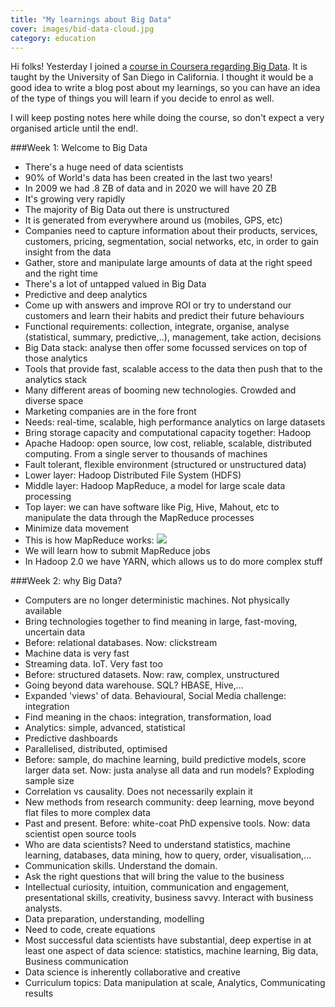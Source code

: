 ```yaml
---
title: "My learnings about Big Data"
cover: images/bid-data-cloud.jpg
category: education
---
```


Hi folks! Yesterday I joined a [course in Coursera regarding Big Data](https://www.coursera.org/specializations/big-data). It is taught by the University of San Diego in California. I thought it would be a good idea to write a blog post about my learnings, so you can have an idea of the type of things you will learn if you decide to enrol as well.

I will keep posting notes here while doing the course, so don't expect a very organised article until the end!.

###Week 1: Welcome to Big Data

- There's a huge need of data scientists
- 90% of World's data has been created in the last two years!
- In 2009 we had .8 ZB of data and in 2020 we will have 20 ZB
- It's growing very rapidly
- The majority of Big Data out there is unstructured
- It is generated from everywhere around us (mobiles, GPS, etc)
- Companies need to capture information about their products, services, customers, pricing, segmentation, social networks, etc, in order to gain insight from the data
- Gather, store and manipulate large amounts of data at the right speed and the right time
- There's a lot of untapped valued in Big Data
- Predictive and deep analytics
- Come up with answers and improve ROI or try to understand our customers and learn their habits and predict their future behaviours
- Functional requirements: collection, integrate, organise, analyse (statistical, summary, predictive,..), management, take action, decisions
- Big Data stack: analyse then offer some focussed services on top of those analytics
- Tools that provide fast, scalable access to the data then push that to the analytics stack
- Many different areas of booming new technologies. Crowded and diverse space
- Marketing companies are in the fore front
- Needs: real-time, scalable, high performance analytics on large datasets
- Bring storage capacity and computational capacity together: Hadoop
- Apache Hadoop: open source, low cost, reliable, scalable, distributed computing. From a single server to thousands of machines
- Fault tolerant, flexible environment (structured or unstructured data)
- Lower layer: Hadoop Distributed File System (HDFS)
- Middle layer: Hadoop MapReduce, a model for large scale data processing
- Top layer: we can have software like Pig, Hive, Mahout, etc to manipulate the data through the MapReduce processes
- Minimize data movement
- This is how MapReduce works:
![](/content/images/2015/10/mapreduce.png)
- We will learn how to submit MapReduce jobs
- In Hadoop 2.0 we have YARN, which allows us to do more complex stuff

###Week 2: why Big Data?

- Computers are no longer deterministic machines. Not physically available
- Bring technologies together to find meaning in large, fast-moving, uncertain data
- Before: relational databases. Now: clickstream
- Machine data is very fast
- Streaming data. IoT. Very fast too
- Before: structured datasets. Now: raw, complex, unstructured
- Going beyond data warehouse. SQL? HBASE, Hive,...
- Expanded 'views' of data. Behavioural, Social Media challenge: integration
- Find meaning in the chaos: integration, transformation, load
- Analytics: simple, advanced, statistical
- Predictive dashboards
- Parallelised, distributed, optimised
- Before: sample, do machine learning, build predictive models, score larger data set. Now: justa analyse all data and run models? Exploding sample size
- Correlation vs causality. Does not necessarily explain it
- New methods from research community: deep learning, move beyond flat files to more complex data
- Past and present. Before: white-coat PhD expensive tools. Now: data scientist open source tools
- Who are data scientists? Need to understand statistics, machine learning, databases, data mining, how to query, order, visualisation,...
- Communication skills. Understand the domain.
- Ask the right questions that will bring the value to the business
- Intellectual curiosity, intuition, communication and engagement, presentational skills, creativity, business savvy. Interact with business analysts.
- Data preparation, understanding, modelling
- Need to code, create equations
- Most successful data scientists have substantial, deep expertise in at least one aspect of data science: statistics, machine learning, Big data, Business communication
- Data science is inherently collaborative and creative
- Curriculum topics: Data manipulation at scale, Analytics, Communicating results
